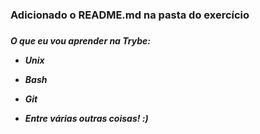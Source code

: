 <h3>Adicionado o README.md na pasta do exercício<h3>

<h5> 
  
O que eu vou aprender na Trybe:

- Unix
- Bash
- Git

- Entre várias outras coisas! :)
